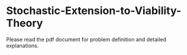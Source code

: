 # Stochastic-Extension-to-Viability-Theory
Please read the pdf document for problem definition and detailed explanations.

